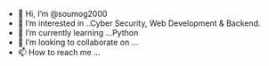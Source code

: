 - 👋 Hi, I’m @soumog2000
- 👀 I’m interested in ..Cyber Security, Web Development & Backend.
- 🌱 I’m currently learning ...Python
- 💞️ I’m looking to collaborate on ...
- 📫 How to reach me ...

<!---
soumog2000/soumog2000 is a ✨ special ✨ repository because its `README.md` (this file) appears on your GitHub profile.
You can click the Preview link to take a look at your changes.
--->
